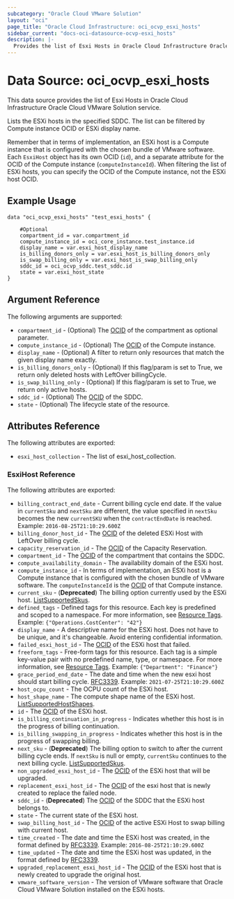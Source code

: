 ```yaml
---
subcategory: "Oracle Cloud VMware Solution"
layout: "oci"
page_title: "Oracle Cloud Infrastructure: oci_ocvp_esxi_hosts"
sidebar_current: "docs-oci-datasource-ocvp-esxi_hosts"
description: |-
  Provides the list of Esxi Hosts in Oracle Cloud Infrastructure Oracle Cloud VMware Solution service
---
```


# Data Source: oci_ocvp_esxi_hosts
This data source provides the list of Esxi Hosts in Oracle Cloud Infrastructure Oracle Cloud VMware Solution service.

Lists the ESXi hosts in the specified SDDC. The list can be filtered
by Compute instance OCID or ESXi display name.

Remember that in terms of implementation, an ESXi host is a Compute instance that
is configured with the chosen bundle of VMware software. Each `EsxiHost`
object has its own OCID (`id`), and a separate attribute for the OCID of
the Compute instance (`computeInstanceId`). When filtering the list of
ESXi hosts, you can specify the OCID of the Compute instance, not the
ESXi host OCID.


## Example Usage

```hcl
data "oci_ocvp_esxi_hosts" "test_esxi_hosts" {

	#Optional
	compartment_id = var.compartment_id
	compute_instance_id = oci_core_instance.test_instance.id
	display_name = var.esxi_host_display_name
	is_billing_donors_only = var.esxi_host_is_billing_donors_only
	is_swap_billing_only = var.esxi_host_is_swap_billing_only
	sddc_id = oci_ocvp_sddc.test_sddc.id
	state = var.esxi_host_state
}
```

## Argument Reference

The following arguments are supported:

* `compartment_id` - (Optional) The [OCID](https://docs.cloud.oracle.com/iaas/Content/General/Concepts/identifiers.htm) of the compartment as optional parameter.
* `compute_instance_id` - (Optional) The [OCID](https://docs.cloud.oracle.com/iaas/Content/General/Concepts/identifiers.htm) of the Compute instance. 
* `display_name` - (Optional) A filter to return only resources that match the given display name exactly.
* `is_billing_donors_only` - (Optional) If this flag/param is set to True, we return only deleted hosts with LeftOver billingCycle. 
* `is_swap_billing_only` - (Optional) If this flag/param is set to True, we return only active hosts. 
* `sddc_id` - (Optional) The [OCID](https://docs.cloud.oracle.com/iaas/Content/General/Concepts/identifiers.htm) of the SDDC. 
* `state` - (Optional) The lifecycle state of the resource.


## Attributes Reference

The following attributes are exported:

* `esxi_host_collection` - The list of esxi_host_collection.

### EsxiHost Reference

The following attributes are exported:

* `billing_contract_end_date` - Current billing cycle end date. If the value in `currentSku` and `nextSku` are different, the value specified in `nextSku` becomes the new `currentSKU` when the `contractEndDate` is reached. Example: `2016-08-25T21:10:29.600Z` 
* `billing_donor_host_id` - The [OCID](https://docs.cloud.oracle.com/iaas/Content/General/Concepts/identifiers.htm) of the deleted ESXi Host with LeftOver billing cycle. 
* `capacity_reservation_id` - The [OCID](https://docs.cloud.oracle.com/iaas/Content/General/Concepts/identifiers.htm) of the Capacity Reservation.
* `compartment_id` - The [OCID](https://docs.cloud.oracle.com/iaas/Content/General/Concepts/identifiers.htm) of the compartment that contains the SDDC. 
* `compute_availability_domain` - The availability domain of the ESXi host. 
* `compute_instance_id` - In terms of implementation, an ESXi host is a Compute instance that is configured with the chosen bundle of VMware software. The `computeInstanceId` is the [OCID](https://docs.cloud.oracle.com/iaas/Content/General/Concepts/identifiers.htm) of that Compute instance. 
* `current_sku` - (**Deprecated**) The billing option currently used by the ESXi host. [ListSupportedSkus](https://docs.cloud.oracle.com/iaas/api/#/en/vmware/20200501/SupportedSkuSummary/ListSupportedSkus). 
* `defined_tags` - Defined tags for this resource. Each key is predefined and scoped to a namespace. For more information, see [Resource Tags](https://docs.cloud.oracle.com/iaas/Content/General/Concepts/resourcetags.htm).  Example: `{"Operations.CostCenter": "42"}` 
* `display_name` - A descriptive name for the ESXi host. Does not have to be unique, and it's changeable. Avoid entering confidential information. 
* `failed_esxi_host_id` - The [OCID](https://docs.cloud.oracle.com/iaas/Content/General/Concepts/identifiers.htm) of the ESXi host that failed. 
* `freeform_tags` - Free-form tags for this resource. Each tag is a simple key-value pair with no predefined name, type, or namespace. For more information, see [Resource Tags](https://docs.cloud.oracle.com/iaas/Content/General/Concepts/resourcetags.htm).  Example: `{"Department": "Finance"}` 
* `grace_period_end_date` - The date and time when the new esxi host should start billing cycle. [RFC3339](https://tools.ietf.org/html/rfc3339). Example: `2021-07-25T21:10:29.600Z` 
* `host_ocpu_count` - The OCPU count of the ESXi host. 
* `host_shape_name` - The compute shape name of the ESXi host. [ListSupportedHostShapes](https://docs.cloud.oracle.com/iaas/api/#/en/vmware/20200501/SupportedHostShapes/ListSupportedHostShapes). 
* `id` - The [OCID](https://docs.cloud.oracle.com/iaas/Content/General/Concepts/identifiers.htm) of the ESXi host. 
* `is_billing_continuation_in_progress` - Indicates whether this host is in the progress of billing continuation. 
* `is_billing_swapping_in_progress` - Indicates whether this host is in the progress of swapping billing. 
* `next_sku` - (**Deprecated**) The billing option to switch to after the current billing cycle ends. If `nextSku` is null or empty, `currentSku` continues to the next billing cycle. [ListSupportedSkus](https://docs.cloud.oracle.com/iaas/api/#/en/vmware/20200501/SupportedSkuSummary/ListSupportedSkus). 
* `non_upgraded_esxi_host_id` - The [OCID](https://docs.cloud.oracle.com/iaas/Content/General/Concepts/identifiers.htm) of the ESXi host that will be upgraded. 
* `replacement_esxi_host_id` - The [OCID](https://docs.cloud.oracle.com/iaas/Content/General/Concepts/identifiers.htm) of the esxi host that is newly created to replace the failed node.
* `sddc_id` - (**Deprecated**) The [OCID](https://docs.cloud.oracle.com/iaas/Content/General/Concepts/identifiers.htm) of the SDDC that the ESXi host belongs to.
* `state` - The current state of the ESXi host.
* `swap_billing_host_id` - The [OCID](https://docs.cloud.oracle.com/iaas/Content/General/Concepts/identifiers.htm) of the active ESXi Host to swap billing with current host. 
* `time_created` - The date and time the ESXi host was created, in the format defined by [RFC3339](https://tools.ietf.org/html/rfc3339).  Example: `2016-08-25T21:10:29.600Z` 
* `time_updated` - The date and time the ESXi host was updated, in the format defined by [RFC3339](https://tools.ietf.org/html/rfc3339). 
* `upgraded_replacement_esxi_host_id` - The [OCID](https://docs.cloud.oracle.com/iaas/Content/General/Concepts/identifiers.htm) of the ESXi host that is newly created to upgrade the original host. 
* `vmware_software_version` - The version of VMware software that Oracle Cloud VMware Solution installed on the ESXi hosts. 

